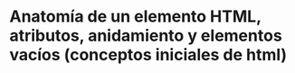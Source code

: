 # Anatomía de un elemento HTML, atributos, anidamiento y elementos vacíos (conceptos iniciales de html)

